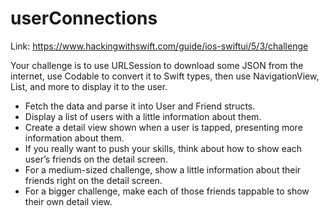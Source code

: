 # userConnections

Link: https://www.hackingwithswift.com/guide/ios-swiftui/5/3/challenge

Your challenge is to use URLSession to download some JSON from the internet, use Codable to convert it to Swift types, then use NavigationView, List, and more to display it to the user.

- Fetch the data and parse it into User and Friend structs.
- Display a list of users with a little information about them.
- Create a detail view shown when a user is tapped, presenting more information about them.
- If you really want to push your skills, think about how to show each user’s friends on the detail screen.
- For a medium-sized challenge, show a little information about their friends right on the detail screen.
- For a bigger challenge, make each of those friends tappable to show their own detail view.

